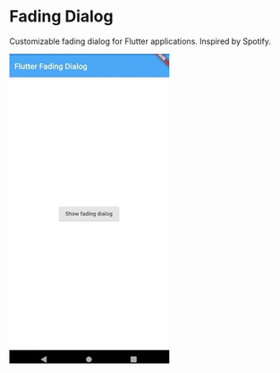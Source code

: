 # Fading Dialog

Customizable fading dialog for Flutter applications. Inspired by Spotify.

![Fading dialog demo](demo/fading_dialog.gif)